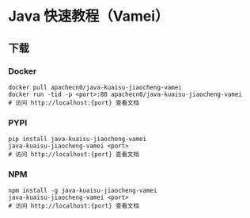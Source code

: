 # Java 快速教程（Vamei）

## 下载

### Docker

```
docker pull apachecn0/java-kuaisu-jiaocheng-vamei
docker run -tid -p <port>:80 apachecn0/java-kuaisu-jiaocheng-vamei
# 访问 http://localhost:{port} 查看文档
```

### PYPI

```
pip install java-kuaisu-jiaocheng-vamei
java-kuaisu-jiaocheng-vamei <port>
# 访问 http://localhost:{port} 查看文档
```

### NPM

```
npm install -g java-kuaisu-jiaocheng-vamei
java-kuaisu-jiaocheng-vamei <port>
# 访问 http://localhost:{port} 查看文档
```